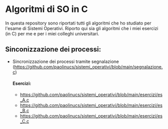 # Algoritmi di SO in C

In questa repository sono riportati tutti gli algoritmi che ho studiato per l'esame di Sistemi Operativi.
Riporto qui sia gli algoritmi che i miei esercizi (in C) per me e per i miei colleghi universitari.

## Sinconizzazione dei processi:
- Sincronizzazione dei processi tramite segnalazione (https://github.com/paolinucs/sistemi_operativi/blob/main/segnalazione.c)
  #### Esercizi:
  - https://github.com/paolinucs/sistemi_operativi/blob/main/esercizi/es_A.c
  - https://github.com/paolinucs/sistemi_operativi/blob/main/esercizi/es_B.c
  - https://github.com/paolinucs/sistemi_operativi/blob/main/esercizi/es_C.c

